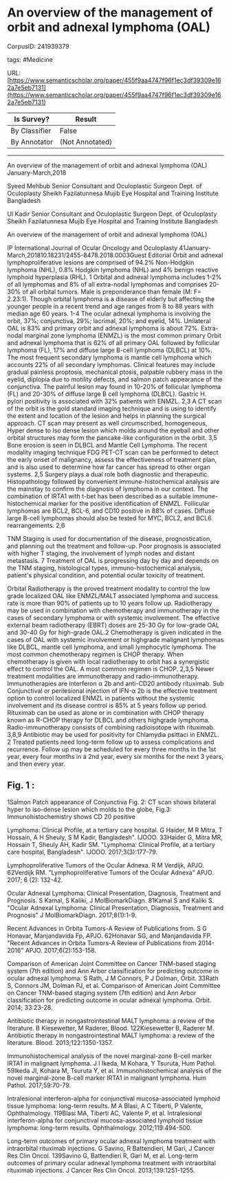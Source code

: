 # An overview of the management of orbit and adnexal lymphoma (OAL)

CorpusID: 241939379
 
tags: #Medicine

URL: [https://www.semanticscholar.org/paper/455f9aa4747f96f1ec3df39309e162a7e5eb7131](https://www.semanticscholar.org/paper/455f9aa4747f96f1ec3df39309e162a7e5eb7131)
 
| Is Survey?        | Result          |
| ----------------- | --------------- |
| By Classifier     | False |
| By Annotator      | (Not Annotated) |

---

An overview of the management of orbit and adnexal lymphoma (OAL)
January-March,2018

Syeed Mehbub 
Senior Consultant and Oculoplastic Surgeon Dept. of Oculoplasty
Sheikh Fazilatunnesa Mujib Eye Hospital and Training Institute
Bangladesh

Ul Kadir 
Senior Consultant and Oculoplastic Surgeon Dept. of Oculoplasty
Sheikh Fazilatunnesa Mujib Eye Hospital and Training Institute
Bangladesh

An overview of the management of orbit and adnexal lymphoma (OAL)

IP International Journal of Ocular Oncology and Oculoplasty
41January-March,201810.18231/2455-8478.2018.0003Guest Editorial
Orbit and adnexal lymphoproliferative lesions are comprised of 94.2% Non-Hodgkin lymphoma (NHL), 0.8% Hodgkin lymphoma (NHL) and 4% benign reactive lymphoid hyperplasia (RHL). 1 Orbital and adnexal lymphoma includes 1-2% of all lymphomas and 8% of all extra-nodal lymphomas and comprises 20-30% of all orbital tumors. Male is preponderance than female (M: F= 2.23:1). Though orbital lymphoma is a disease of elderly but affecting the younger people in a recent trend and age ranges from 8 to 88 years with median age 60 years. 1-4 The ocular adnexal lymphoma is involving the orbit, 37%; conjunctiva, 29%; lacrimal, 20%; and eyelid, 14%. Unilateral OAL is 83% and primary orbit and adnexal lymphoma is about 72%. Extra-nodal marginal zone lymphoma (ENMZL) is the most common primary Orbit and adnexal lymphoma that is 62% of all primary OAL followed by follicular lymphoma (FL), 17% and diffuse large B-cell lymphoma (DLBCL) at 10%. The most frequent secondary lymphoma is mantle cell lymphoma which accounts 22% of all secondary lymphomas. Clinical features may include gradual painless proptosis, mechanical ptosis, palpable rubbery mass in the eyelid, diplopia due to motility defects, and salmon patch appearance of the conjunctiva. The painful lesion may found in 10-20% of follicular lymphoma (FL) and 20-30% of diffuse large B cell lymphoma (DLBCL). Gastric H. pylori positivity is associated with 32% patients with ENMZL. 2,3 A CT scan of the orbit is the gold standard imaging technique and is using to identify the extent and location of the lesion and helps in planning the surgical approach. CT scan may present as well circumscribed, homogeneous, Hyper dense to Iso dense lesion which molds around the eyeball and other orbital structures may form the pancake-like configuration in the orbit. 3,5 Bone erosion is seen in DLBCL and Mantle Cell Lymphoma. The recent modality imaging technique FDG PET-CT scan can be performed to detect the early onset of malignancy, assess the effectiveness of treatment plan, and is also used to determine how far cancer has spread to other organ systems. 2,5 Surgery plays a dual role both diagnostic and therapeutic. Histopathology followed by convenient immune-histochemical analysis are the mainstay to confirm the diagnosis of lymphoma in our context. The combination of IRTA1 with t-bet has been described as a suitable immune-histochemical marker for the positive identification of ENMZL. Follicular lymphomas are BCL2, BCL-6, and CD10 positive in 88% of cases. Diffuse large B-cell lymphomas should also be tested for MYC, BCL2, and BCL6 rearrangements. 2,6

TNM Staging is used for documentation of the disease, prognostication, and planning out the treatment and follow-up. Poor prognosis is associated with higher T staging, the involvement of lymph nodes and distant metastasis. 7 Treatment of OAL is progressing day by day and depends on the TNM staging, histological types, immuno-histochemical analysis, patient's physical condition, and potential ocular toxicity of treatment.

Orbital Radiotherapy is the proved treatment modality to control the low grade localized OAL like ENMZL/MALT associated lymphoma and success rate is more than 90% of patients up to 10 years follow up. Radiotherapy may be used in combination with chemotherapy and immunotherapy in the cases of secondary lymphoma or with systemic involvement. The effective external beam radiotherapy (EBRT) doses are 25-30 Gy for low-grade OAL and 30-40 Gy for high-grade OAL.2 Chemotherapy is given indicated in the cases of OAL with systemic involvement or highgrade malignant lymphomas like DLBCL, mantle cell lymphoma, and small lymphocytic lymphoma. The most common chemotherapy regimen is CHOP therapy. When chemotherapy is given with local radiotherapy to orbit has a synergistic effect to control the OAL. A most common regimen is CHOP. 2,3,5 Newer treatment modalities are immunotherapy and radio-immunotherapy. Immunotherapies are interferon α 2b and anti-CD20 antibody rituximab. Sub Conjunctival or perilesional injection of IFN-α 2b is the effective treatment option to control localized ENMZL in patients without the systemic involvement and its disease control is 85% at 5 years follow up period. Rituximab can be used as alone or in combination with CHOP therapy known as R-CHOP therapy for DLBCL and others highgrade lymphoma. Radio-immunotherapy consists of combining radioisotope with rituximab. 3,8,9 Antibiotic may be used for positivity for Chlamydia psittaci in ENMZL. 2 Treated patients need long-term follow up to assess complications and recurrence. Follow up may be scheduled for every three months in the 1st year, every four months in a 2nd year, every six months for the next 3 years, and then every year.

## Fig. 1 :
1Salmon Patch appearance of Conjunctiva Fig. 2: CT scan shows bilateral hyper to iso-dense lesion which molds to the globe, Fig.3: Immunohistochemistry shows CD 20 positive

Lymphoma: Clinical Profile, at a tertiary care hospital. G Haider, M R Mitra, T Hossain, A H Sheuly, S M Kadir, Bangladesh". IJOOO. 33Haider G, Mitra MR, Hossain T, Sheuly AH, Kadir SM. "Lymphoma: Clinical Profile, at a tertiary care hospital, Bangladesh". IJOOO. 2017;3(3):177-79.

Lymphoproliferative Tumors of the Ocular Adnexa. R M Verdijk, APJO. 62Verdijk RM. "Lymphoproliferative Tumors of the Ocular Adnexa" APJO. 2017; 6 (2): 132-42.

Ocular Adnexal Lymphoma: Clinical Presentation, Diagnosis, Treatment and Prognosis. S Kamal, S Kaliki, J MolBiomarkDiagn. 81Kamal S and Kaliki S. "Ocular Adnexal Lymphoma: Clinical Presentation, Diagnosis, Treatment and Prognosis" J MolBiomarkDiagn. 2017;8(1):1-9.

Recent Advances in Orbita Tumors-A Review of Publications from. S G Honavar, Manjandavida Fp, APJO. 62Honavar SG, and Manjandavida FP. "Recent Advances in Orbita Tumors-A Review of Publications from 2014-2016" APJO. 2017;6(2):153-158.

Comparison of American Joint Committee on Cancer TNM-based staging system (7th edition) and Ann Arbor classification for predicting outcome in ocular adnexal lymphoma. S Rath, J M Connors, P J Dolman, Orbit. 33Rath S, Connors JM, Dolman PJ, et al. Comparison of American Joint Committee on Cancer TNM-based staging system (7th edition) and Ann Arbor classification for predicting outcome in ocular adnexal lymphoma. Orbit. 2014; 33:23-28.

Antibiotic therapy in nongastrointestinal MALT lymphoma: a review of the literature. B Kiesewetter, M Raderer, Blood. 122Kiesewetter B, Raderer M. Antibiotic therapy in nongastrointestinal MALT lymphoma: a review of the literature. Blood. 2013;122:1350-1357.

Immunohistochemical analysis of the novel marginal-zone B-cell marker IRTA1 in malignant lymphoma. J I Ikeda, M Kohara, Y Tsuruta, Hum Pathol. 59Ikeda JI, Kohara M, Tsuruta Y, et al. Immunohistochemical analysis of the novel marginal-zone B-cell marker IRTA1 in malignant lymphoma. Hum Pathol. 2017;59:70-79.

Intralesional interferon-alpha for conjunctival mucosa-associated lymphoid tissue lymphoma: long-term results. M A Blasi, A C Tiberti, P Valente, Ophthalmology. 119Blasi MA, Tiberti AC, Valente P, et al. Intralesional interferon-alpha for conjunctival mucosa-associated lymphoid tissue lymphoma: long-term results. Ophthalmology. 2012;119:494-500.

Long-term outcomes of primary ocular adnexal lymphoma treatment with intraorbital rituximab injections. G Savino, R Battendieri, M Gari, J Cancer Res Clin Oncol. 139Savino G, Battendieri R, Gari M, et al. Long-term outcomes of primary ocular adnexal lymphoma treatment with intraorbital rituximab injections. J Cancer Res Clin Oncol. 2013;139:1251-1255.